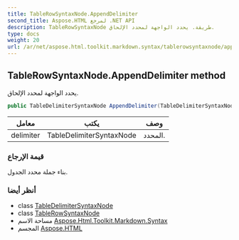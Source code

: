 ```yaml
---
title: TableRowSyntaxNode.AppendDelimiter
second_title: Aspose.HTML لمرجع .NET API
description: TableRowSyntaxNode طريقة. يحدد الواجهة لمحدد الإلحاق.
type: docs
weight: 20
url: /ar/net/aspose.html.toolkit.markdown.syntax/tablerowsyntaxnode/appenddelimiter/
---
```

## TableRowSyntaxNode.AppendDelimiter method

يحدد الواجهة لمحدد الإلحاق.

```csharp
public TableDelimiterSyntaxNode AppendDelimiter(TableDelimiterSyntaxNode delimiter)
```

| معامل | يكتب | وصف |
| --- | --- | --- |
| delimiter | TableDelimiterSyntaxNode | المحدد. |

### قيمة الإرجاع

بناء جملة محدد الجدول.

### أنظر أيضا

* class [TableDelimiterSyntaxNode](../../tabledelimitersyntaxnode/)
* class [TableRowSyntaxNode](../)
* مساحة الاسم [Aspose.Html.Toolkit.Markdown.Syntax](../../tablerowsyntaxnode/)
* المجسم [Aspose.HTML](../../../)


